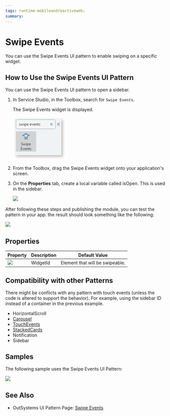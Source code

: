 ```yaml
---
tags: runtime-mobileandreactiveweb;  
summary: 
---
```


# Swipe Events

You can use the Swipe Events UI pattern to enable swiping on a specific widget.


## How to Use the Swipe Events UI Pattern

You can use the Swipe Events UI pattern to open a sidebar.
1. In Service Studio, in the Toolbox, search for  `Swipe Events`. 

    The Swipe Events widget is displayed.

    ![](images/swipeevents-icon.png)

1. From the Toolbox, drag the Swipe Events widget onto your application's screen.

1. On the **Properties** tab, create a local variable called isOpen. This is used in the sidebar.

    ![](images/swipe_events_create.png)

After following these steps and publishing the module, you can test the pattern in your app. the result should look something like the following:

![](images/SwipeEvents_EndResult.gif)

## Properties

**Property** |  **Description** |  **Default Value**  
---|---|---  
![](images/input.png) |  WidgetId  |  Element that will be swipeable.  |  none  
  
  
## Compatibility with other Patterns

There might be conflicts with any pattern with touch events (unless the code is altered to support the behavior). For example, using the sidebar ID  instead of a container in the previous example.

  * HorizontalScroll 
  * [Carousel](<carousel.md>)
  * [TouchEvents](<touchevents.md>)
  * [StackedCards](<stackedcards.md>)
  * Notification 
  * Sidebar 

## Samples

The following sample uses the Swipe Events UI Pattern:

![](images/SwipeEvents-Sample-1.PNG)

## See Also
* OutSystems UI Pattern Page: [Swipe Events](https://outsystemsui.outsystems.com/OutSystemsUIWebsite/PatternDetail?PatternId=70)